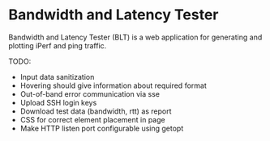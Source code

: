 Bandwidth and Latency Tester
============================

Bandwidth and Latency Tester (BLT) is a web application for generating and
plotting iPerf and ping traffic.

TODO:

* Input data sanitization
* Hovering should give information about required format
* Out-of-band error communication via sse
* Upload SSH login keys
* Download test data (bandwidth, rtt) as report
* CSS for correct element placement in page
* Make HTTP listen port configurable using getopt
